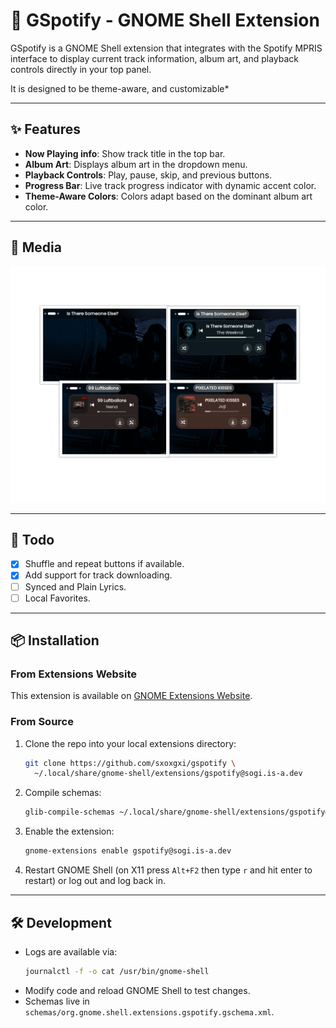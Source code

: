 # 🎵 GSpotify - GNOME Shell Extension

GSpotify is a GNOME Shell extension that integrates with the Spotify MPRIS interface to display current track information, album art, and playback controls directly in your top panel.

It is designed to be theme-aware, and customizable\*

---

## ✨ Features

- **Now Playing info**: Show track title in the top bar.
- **Album Art**: Displays album art in the dropdown menu.
- **Playback Controls**: Play, pause, skip, and previous buttons.
- **Progress Bar**: Live track progress indicator with dynamic accent color.
- **Theme-Aware Colors**: Colors adapt based on the dominant album art color.

---

## 📸 Media

![Examples](./media/gspotify-media.png)

---

## 🚧 Todo

- [x] Shuffle and repeat buttons if available.
- [x] Add support for track downloading.
- [ ] Synced and Plain Lyrics.
- [ ] Local Favorites.

---

## 📦 Installation

### From Extensions Website

This extension is available on [GNOME Extensions Website](https://extensions.gnome.org/extension/8659/gspotify/).

### From Source

1. Clone the repo into your local extensions directory:
   ```bash
   git clone https://github.com/sxoxgxi/gspotify \
     ~/.local/share/gnome-shell/extensions/gspotify@sogi.is-a.dev
   ```
2. Compile schemas:
   ```bash
   glib-compile-schemas ~/.local/share/gnome-shell/extensions/gspotify@sogi.is-a.dev/schemas
   ```
3. Enable the extension:
   ```bash
   gnome-extensions enable gspotify@sogi.is-a.dev
   ```
4. Restart GNOME Shell (on X11 press `Alt+F2` then type `r` and hit enter to restart) or log out and log back in.

---

## 🛠 Development

- Logs are available via:
  ```bash
  journalctl -f -o cat /usr/bin/gnome-shell
  ```
- Modify code and reload GNOME Shell to test changes.
- Schemas live in `schemas/org.gnome.shell.extensions.gspotify.gschema.xml`.
